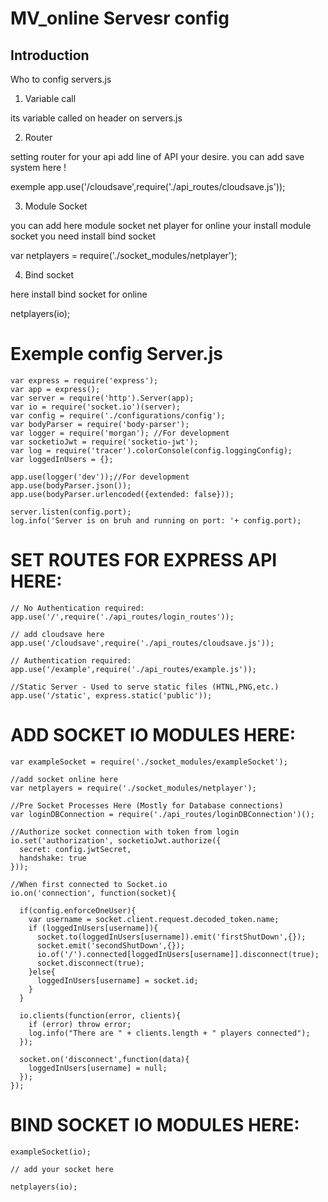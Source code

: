 MV_online Servesr config
==========================

Introduction
-------------
Who to config servers.js 

1. Variable call

its variable called on header on servers.js

2. Router

setting router for your api add line of API your desire.
you can add save system here !

exemple 
app.use('/cloudsave',require('./api_routes/cloudsave.js'));


3. Module Socket

you can add here module socket net player for online your install module socket you need install bind socket

var netplayers = require('./socket_modules/netplayer');


4. Bind socket

here install bind socket for online 

netplayers(io);








Exemple config Server.js
==========================
```
var express = require('express');
var app = express();
var server = require('http').Server(app);
var io = require('socket.io')(server);
var config = require('./configurations/config');
var bodyParser = require('body-parser');
var logger = require('morgan'); //For development
var socketioJwt = require('socketio-jwt');
var log = require('tracer').colorConsole(config.loggingConfig);
var loggedInUsers = {};

app.use(logger('dev'));//For development
app.use(bodyParser.json());
app.use(bodyParser.urlencoded({extended: false}));

server.listen(config.port);
log.info('Server is on bruh and running on port: '+ config.port);
```

 SET ROUTES FOR EXPRESS API HERE: 
==========================
```
// No Authentication required:
app.use('/',require('./api_routes/login_routes'));

// add cloudsave here
app.use('/cloudsave',require('./api_routes/cloudsave.js'));

// Authentication required:
app.use('/example',require('./api_routes/example.js'));

//Static Server - Used to serve static files (HTNL,PNG,etc.)
app.use('/static', express.static('public'));
```
 ADD SOCKET IO MODULES HERE:
==========================
```
var exampleSocket = require('./socket_modules/exampleSocket');

//add socket online here 
var netplayers = require('./socket_modules/netplayer');

//Pre Socket Processes Here (Mostly for Database connections)
var loginDBConnection = require('./api_routes/loginDBConnection')();

//Authorize socket connection with token from login
io.set('authorization', socketioJwt.authorize({
  secret: config.jwtSecret,
  handshake: true
}));

//When first connected to Socket.io
io.on('connection', function(socket){

  if(config.enforceOneUser){
    var username = socket.client.request.decoded_token.name;
    if (loggedInUsers[username]){
      socket.to(loggedInUsers[username]).emit('firstShutDown',{});
      socket.emit('secondShutDown',{});
      io.of('/').connected[loggedInUsers[username]].disconnect(true);
      socket.disconnect(true);
    }else{
      loggedInUsers[username] = socket.id;
    }
  }

  io.clients(function(error, clients){
    if (error) throw error;
    log.info("There are " + clients.length + " players connected");
  });

  socket.on('disconnect',function(data){
    loggedInUsers[username] = null;
  });
}); 
```
 BIND SOCKET IO MODULES HERE:
==========================
```
exampleSocket(io);

// add your socket here

netplayers(io);
```





